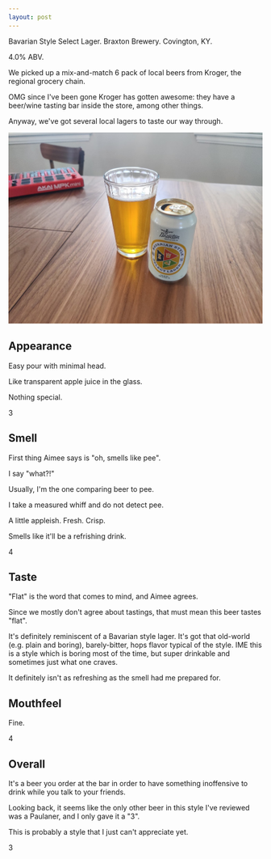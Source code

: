 ```yaml
---
layout: post
---
```

Bavarian Style Select Lager.
Braxton Brewery.
Covington, KY.

4.0% ABV.

We picked up a mix-and-match 6 pack of local beers from Kroger,
the regional grocery chain.

OMG since I've been gone Kroger has gotten awesome:
they have a beer/wine tasting bar inside the store,
among other things.

Anyway, we've got several local lagers to taste our way through.

<img class="beer-photo" src="/beer/images/2021-03-12-braxton-bavarian-style-select-lager.jpg"/>


## Appearance

Easy pour with minimal head.

Like transparent apple juice in the glass.

Nothing special.

3


## Smell

First thing Aimee says is "oh, smells like pee".

I say "what?!"

Usually, I'm the one comparing beer to pee.

I take a measured whiff and do not detect pee.

A little appleish. Fresh. Crisp.

Smells like it'll be a refrishing drink.

4


## Taste

"Flat" is the word that comes to mind,
and Aimee agrees.

Since we mostly don't agree about tastings, that must mean this beer tastes "flat".

It's definitely reminiscent of a Bavarian style lager.
It's got that old-world (e.g. plain and boring), barely-bitter,
hops flavor typical of the style.
IME this is a style which is boring most of the time,
but super drinkable and sometimes just what one craves.

It definitely isn't as refreshing as the smell had me prepared for.



## Mouthfeel

Fine.

4


## Overall

It's a beer you order at the bar in order to have something inoffensive to drink
while you talk to your friends.

Looking back,
it seems like the only other beer in this style I've reviewed
was a Paulaner,
and I only gave it a "3".

This is probably a style that I just can't appreciate yet.

3
